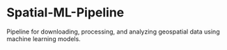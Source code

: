# Spatial-ML-Pipeline
Pipeline for downloading, processing, and analyzing geospatial data using machine learning models.
